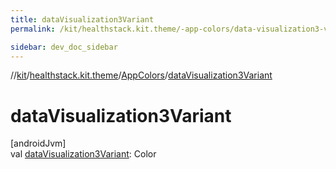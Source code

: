 ```yaml
---
title: dataVisualization3Variant
permalink: /kit/healthstack.kit.theme/-app-colors/data-visualization3-variant.html

sidebar: dev_doc_sidebar
---
```

//[kit](../../../index.html)/[healthstack.kit.theme](../index.html)/[AppColors](index.html)/[dataVisualization3Variant](data-visualization3-variant.html)



# dataVisualization3Variant



[androidJvm]\
val [dataVisualization3Variant](data-visualization3-variant.html): Color




